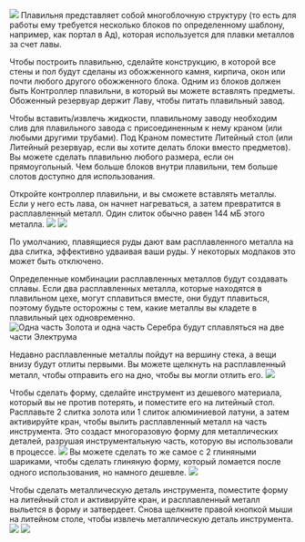 ![](smeltery.png)
Плавильня представляет собой многоблочную структуру (то есть для работы ему требуется несколько блоков по определенному шаблону, например, как портал в Ад), которая используется для плавки металлов за счет лавы.

Чтобы построить плавильню, сделайте конструкцию, в которой все стены и пол будут сделаны из обожженного камня, кирпича, окон или почти любого другого обожженного блока.
Одним из блоков должен быть Контроллер плавильни, в который вы можете вставлять предметы.
Обоженный резервуар держит Лаву, чтобы питать плавильный завод.

Чтобы вставить/извлечь жидкости, плавильному заводу необходим слив для плавильного завода с присоединенным к нему краном (или любыми другими трубами).
Под Краном поместите Литейный стол (или Литейный резервуар, если вы хотите делать блоки вместо предметов).
Вы можете сделать плавильню любого размера, если он прямоугольный.
Чем больше блоков внутри плавильни, тем больше слотов доступно для использования.

Откройте контроллер плавильни, и вы сможете вставлять металлы. Если у него есть лава, он начнет нагреваться, а затем превратится в расплавленный металл. Один слиток обычно равен 144 мБ этого металла.
![](meltingingots.png)
![](moltenmetal.png)

По умолчанию, плавящиеся руды дают вам расплавленного металла на два слитка, эффективно удваивая ваши руды. У некоторых модпаков это может быть отключено.

Определенные комбинации расплавленных металлов будут создавать сплавы. Если два расплавленных металла, которые находятся в плавильном цехе, могут сплавиться вместе, они будут плавиться, поэтому будьте осторожны с тем, какие металлы вы кладете в плавильный цех одновременно.
![Одна часть Золота и одна часть Серебра будут сплавляться на две части Электрума](alloys.png)

Недавно расплавленные металлы пойдут на вершину стека, а вещи внизу будут отлиты первыми. Вы можете щелкнуть на расплавленный металл, чтобы отправить его на дно, чтобы вы могли отлить его.
![](metals.png)

Чтобы сделать форму, сделайте инструмент из дешевого материала, который вы не против потерять, и поместите его на литейный стол. Расплавьте 2 слитка золота или 1 слиток алюминиевой латуни, а затем активируйте кран, чтобы вылить расплавленный металл на часть инструмента. Это создаст многоразовую форму для металлических деталей, разрушая инструментальную часть, которую вы использовали в процессе.
![](makingcast.png)
Вы можете сделать то же самое с 2 глиняными шариками, чтобы сделать глиняную форму, который ломается после одного использования, но намного дешевле.
![](claycast.png)

Чтобы сделать металлическую деталь инструмента, поместите форму на литейный стол и активируйте кран, и расплавленный металл выльется в форму и затвердеет. Снова щелкните правой кнопкой мыши на литейном столе, чтобы извлечь металлическую деталь инструмента.
![](makingpart.png)
![](cast.png)